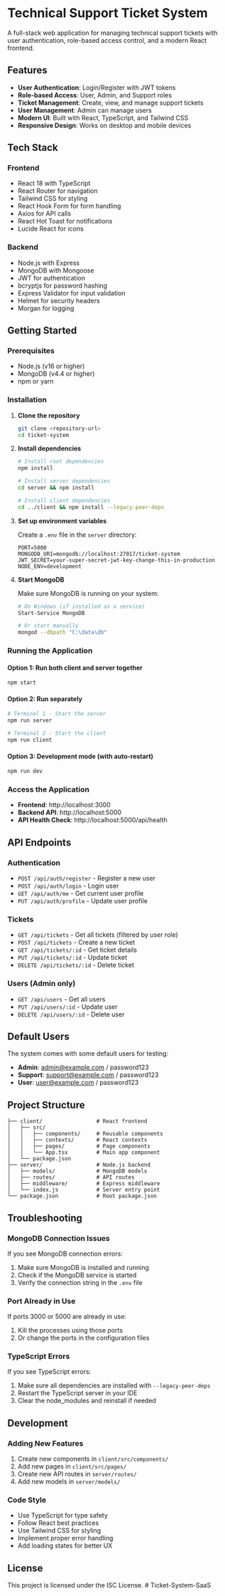 # Technical Support Ticket System

A full-stack web application for managing technical support tickets with user authentication, role-based access control, and a modern React frontend.

## Features

- **User Authentication**: Login/Register with JWT tokens
- **Role-based Access**: User, Admin, and Support roles
- **Ticket Management**: Create, view, and manage support tickets
- **User Management**: Admin can manage users
- **Modern UI**: Built with React, TypeScript, and Tailwind CSS
- **Responsive Design**: Works on desktop and mobile devices

## Tech Stack

### Frontend
- React 18 with TypeScript
- React Router for navigation
- Tailwind CSS for styling
- React Hook Form for form handling
- Axios for API calls
- React Hot Toast for notifications
- Lucide React for icons

### Backend
- Node.js with Express
- MongoDB with Mongoose
- JWT for authentication
- bcryptjs for password hashing
- Express Validator for input validation
- Helmet for security headers
- Morgan for logging

## Getting Started

### Prerequisites
- Node.js (v16 or higher)
- MongoDB (v4.4 or higher)
- npm or yarn

### Installation

1. **Clone the repository**
   ```bash
   git clone <repository-url>
   cd ticket-system
   ```

2. **Install dependencies**
   ```bash
   # Install root dependencies
   npm install
   
   # Install server dependencies
   cd server && npm install
   
   # Install client dependencies
   cd ../client && npm install --legacy-peer-deps
   ```

3. **Set up environment variables**
   
   Create a `.env` file in the `server` directory:
   ```env
   PORT=5000
   MONGODB_URI=mongodb://localhost:27017/ticket-system
   JWT_SECRET=your-super-secret-jwt-key-change-this-in-production
   NODE_ENV=development
   ```

4. **Start MongoDB**
   
   Make sure MongoDB is running on your system:
   ```bash
   # On Windows (if installed as a service)
   Start-Service MongoDB
   
   # Or start manually
   mongod --dbpath "C:\data\db"
   ```

### Running the Application

#### Option 1: Run both client and server together
```bash
npm start
```

#### Option 2: Run separately
```bash
# Terminal 1 - Start the server
npm run server

# Terminal 2 - Start the client
npm run client
```

#### Option 3: Development mode (with auto-restart)
```bash
npm run dev
```

### Access the Application

- **Frontend**: http://localhost:3000
- **Backend API**: http://localhost:5000
- **API Health Check**: http://localhost:5000/api/health

## API Endpoints

### Authentication
- `POST /api/auth/register` - Register a new user
- `POST /api/auth/login` - Login user
- `GET /api/auth/me` - Get current user profile
- `PUT /api/auth/profile` - Update user profile

### Tickets
- `GET /api/tickets` - Get all tickets (filtered by user role)
- `POST /api/tickets` - Create a new ticket
- `GET /api/tickets/:id` - Get ticket details
- `PUT /api/tickets/:id` - Update ticket
- `DELETE /api/tickets/:id` - Delete ticket

### Users (Admin only)
- `GET /api/users` - Get all users
- `PUT /api/users/:id` - Update user
- `DELETE /api/users/:id` - Delete user

## Default Users

The system comes with some default users for testing:

- **Admin**: admin@example.com / password123
- **Support**: support@example.com / password123
- **User**: user@example.com / password123

## Project Structure

```
├── client/                 # React frontend
│   ├── src/
│   │   ├── components/     # Reusable components
│   │   ├── contexts/       # React contexts
│   │   ├── pages/          # Page components
│   │   └── App.tsx         # Main app component
│   └── package.json
├── server/                 # Node.js backend
│   ├── models/             # MongoDB models
│   ├── routes/             # API routes
│   ├── middleware/         # Express middleware
│   └── index.js            # Server entry point
└── package.json            # Root package.json
```

## Troubleshooting

### MongoDB Connection Issues
If you see MongoDB connection errors:
1. Make sure MongoDB is installed and running
2. Check if the MongoDB service is started
3. Verify the connection string in the `.env` file

### Port Already in Use
If ports 3000 or 5000 are already in use:
1. Kill the processes using those ports
2. Or change the ports in the configuration files

### TypeScript Errors
If you see TypeScript errors:
1. Make sure all dependencies are installed with `--legacy-peer-deps`
2. Restart the TypeScript server in your IDE
3. Clear the node_modules and reinstall if needed

## Development

### Adding New Features
1. Create new components in `client/src/components/`
2. Add new pages in `client/src/pages/`
3. Create new API routes in `server/routes/`
4. Add new models in `server/models/`

### Code Style
- Use TypeScript for type safety
- Follow React best practices
- Use Tailwind CSS for styling
- Implement proper error handling
- Add loading states for better UX

## License

This project is licensed under the ISC License. # Ticket-System-SaaS
